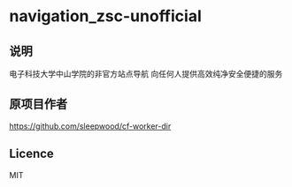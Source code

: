 # navigation_zsc-unofficial

## 说明
电子科技大学中山学院的非官方站点导航
向任何人提供高效纯净安全便捷的服务

## 原项目作者
https://github.com/sleepwood/cf-worker-dir

## Licence
MIT
